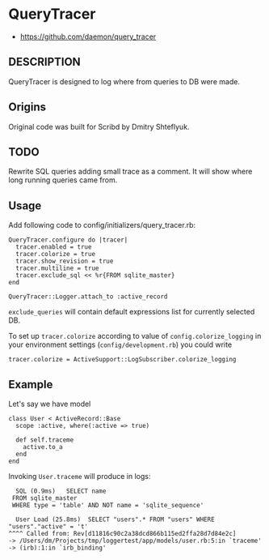 # QueryTracer

* https://github.com/daemon/query_tracer

## DESCRIPTION

QueryTracer is designed to log where from queries to DB were made.

## Origins

Original code was built for Scribd by Dmitry Shteflyuk.

## TODO

Rewrite SQL queries adding small trace as a comment. It will show where long running queries came from.

## Usage

Add following code to config/initializers/query_tracer.rb:

    QueryTracer.configure do |tracer|
      tracer.enabled = true
      tracer.colorize = true
      tracer.show_revision = true
      tracer.multiline = true
      tracer.exclude_sql << %r{FROM sqlite_master}
    end

    QueryTracer::Logger.attach_to :active_record
    
`exclude_queries` will contain default expressions list for currently selected DB.

To set up `tracer.colorize` according to value of `config.colorize_logging` in your environment settings (`config/development.rb`) you could write

    tracer.colorize = ActiveSupport::LogSubscriber.colorize_logging

## Example

Let's say we have model

    class User < ActiveRecord::Base
      scope :active, where(:active => true)
      
      def self.traceme
        active.to_a
      end
    end

Invoking `User.traceme` will produce in logs:

      SQL (0.9ms)   SELECT name
     FROM sqlite_master
     WHERE type = 'table' AND NOT name = 'sqlite_sequence'
    
      User Load (25.8ms)  SELECT "users".* FROM "users" WHERE "users"."active" = 't'
    ^^^^ Called from: Rev[d11816c90c2a38dcd866b115ed2ffa28d7d84e2c]
    -> /Users/dm/Projects/tmp/loggertest/app/models/user.rb:5:in `traceme'
    -> (irb):1:in `irb_binding'
